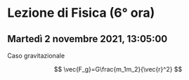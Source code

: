 #  Lezione di Fisica (6° ora)
## Martedì 2 novembre 2021, 13:05:00

Caso gravitazionale

$$
\vec{F_g}=G\frac{m_1m_2}{\vec{r}^2}
$$

$$
$$


<!--stackedit_data:
eyJoaXN0b3J5IjpbMzAxNTI5MzY0XX0=
-->